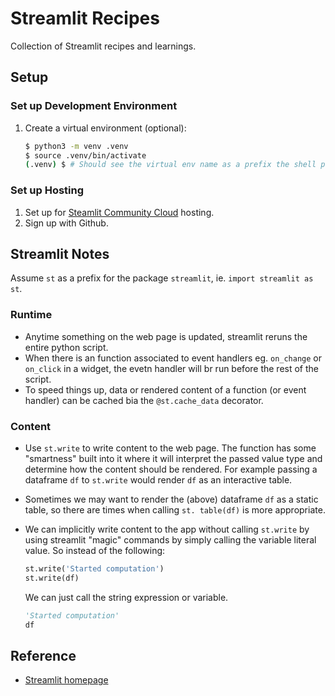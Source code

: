 # Streamlit Recipes

Collection of Streamlit recipes and learnings.

## Setup

### Set up Development Environment

1. Create a virtual environment (optional):

   ```bash
   $ python3 -m venv .venv
   $ source .venv/bin/activate
   (.venv) $ # Should see the virtual env name as a prefix the shell prompt
   ```

### Set up Hosting

1. Set up for [Steamlit Community Cloud](https://streamlit.io/cloud) hosting.
1. Sign up with Github.

## Streamlit Notes

Assume `st` as a prefix for the package `streamlit`, ie. `import streamlit as st`.

### Runtime

* Anytime something on the web page is updated, streamlit reruns the entire python script.
* When there is an function associated to event handlers eg. `on_change` or `on_click` in a widget, the evetn 
  handler will br run before the rest of the script.
* To speed things up, data or rendered content of a function (or event handler) can be cached bia the `@st.cache_data` decorator.

### Content

* Use `st.write` to write content to the web page. The function has some "smartness" built into it where it will 
  interpret the passed value type and determine how the content should be rendered. For example passing a dataframe 
  `df` to `st.write` would render `df` as an interactive table.
* Sometimes we may want to render the (above) dataframe `df` as a static table, so there are times when calling `st.
  table(df)` is more appropriate.
* We can implicitly write content to the app without calling `st.write` by using streamlit "magic" commands by 
  simply calling the variable literal value. So instead of the following:

  ```python
  st.write('Started computation')
  st.write(df)
  ``` 
  
  We can just call the string expression or variable.

  ```python
  'Started computation'
  df
  ``` 


## Reference

* [Streamlit homepage](https://streamlit.io)
